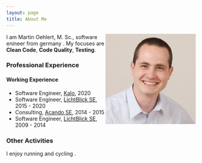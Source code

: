 ```yaml
---
layout: page
title: About Me
---
```


<p class="full-width no-margin"><img src="/public/image/profile.jpg" alt="mo" style="width:15rem;height:15rem;" align="right"/></p>

I am Martin Oehlert, M. Sc., software enineer from germany <i class="em em-de"></i>. My focuses are **Clean Code**, **Code Quality**, **Testing**.

### Professional Experience

#### Working Experience

* Software Engineer, [Kalo](www.kalo.de), 2020
* Software Engineer, [LichtBlick SE](www.lichtblick.de), 2015 - 2020
* Consulting, [Acando SE](www.acando.de), 2014 - 2015
* Software Engineer, [LichtBlick SE](www.lichtblick.de), 2009 - 2014

### Other Activities

I enjoy running <i class="em em-runner"></i> and cycling <i class="em em-bicyclist"></i>.